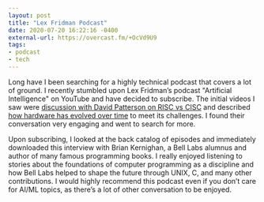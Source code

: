 ```yaml
---
layout: post
title: "Lex Fridman Podcast"
date: 2020-07-20 16:22:16 -0400
external-url: https://overcast.fm/+OcVd9U9
tags:
- podcast
- tech
---
```


Long have I been searching for a highly technical podcast that covers a lot
of ground. I recently stumbled upon Lex Fridman’s podcast "Artificial
Intelligence" on YouTube and have decided to subscribe. The initial videos
I saw were
[discussion with David Patterson on RISC vs CISC](https://www.youtube.com/watch?v=NNgdcn4Ux1k&t=490s)
and described
[how hardware has evolved over time](https://www.youtube.com/watch?v=UHVPU2x3Rjk)
to meet its challenges.
I found their conversation very engaging and went to search for more.

Upon subscribing, I looked at the back catalog of episodes and immediately
downloaded this interview with Brian Kernighan, a Bell Labs alumnus and
author of many famous programming books. I really enjoyed listening to
stories about the foundations of computer programming as a discipline and
how Bell Labs helped to shape the future through UNIX, C, and many other
contributions. I would highly recommend this podcast even if you don’t care
for AI/ML topics, as there’s a lot of other conversation to be enjoyed.
